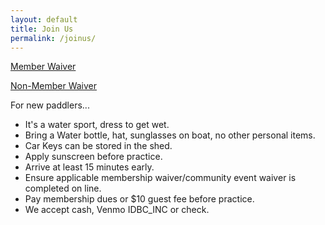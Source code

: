 ```yaml
---
layout: default
title: Join Us
permalink: /joinus/
---
```


[Member Waiver](https://docs.google.com/forms/d/e/1FAIpQLSfVA59rJRIFjxIg1vsD3L76E-4eP_cOuxH30N4r0W_H269dDg/viewform)

[Non-Member Waiver](https://docs.google.com/forms/d/e/1FAIpQLSck8b_lg0yNpbjTjdn5q5MSzNZW_rW3PDeylLjhIunQQOqoAA/viewform)

For new paddlers...
- It's a water sport, dress to get wet.  
- Bring a Water bottle, hat, sunglasses on boat, no other personal items.
- Car Keys can be stored in the shed.
- Apply sunscreen before practice.
- Arrive at least 15 minutes early.
- Ensure applicable membership waiver/community event waiver is completed on line.
- Pay membership dues or $10 guest fee before practice.
- We accept cash, Venmo IDBC_INC or check.  
